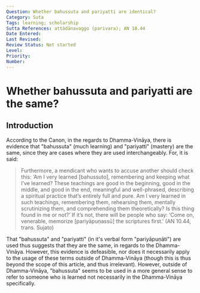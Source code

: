```yaml
---
Question: Whether bahussuta and pariyatti are identical?
Category: Suta
Tags: learning; scholarship
Sutta References: attādānavaggo (parivara); AN 10.44
Date Entered:
Last Revised:
Review Status: Not started
Level:
Priority:
Number:
---
```


# Whether bahussuta and pariyatti are the same?

## Introduction

According to the Canon, in the regards to Dhamma-Vināya, there is evidence that "bahussuta" (much learning) and "pariyatti" (mastery) are the same, since they are cases where they are used interchangeably. For, it is said:

>Furthermore, a mendicant who wants to accuse another should check this: ‘Am I very learned [bahussuto], remembering and keeping what I’ve learned? These teachings are good in the beginning, good in the middle, and good in the end, meaningful and well-phrased, describing a spiritual practice that’s entirely full and pure. Am I very learned in such teachings, remembering them, rehearsing them, mentally scrutinizing them, and comprehending them theoretically? Is this thing found in me or not?’ If it’s not, there will be people who say: ‘Come on, venerable, memorize [pariyāpuṇassū] the scriptures first.’ (AN 10.44, trans. Sujato) <!-- proper citation -->

That "bahussuta" and "pariyatti" (in it's verbal form "pariyāpuṇāti") are used thus suggests that they are the same, in regards to the Dhamma-Vināya. However, this evidence is defeasible, nor does it necessarily apply to the usage of these terms outside of Dhamma-Vināya (though this is thus beyond the scope of this article, and thus irrelevant). However, outside of Dhamma-Vināya, "bahussuta" seems to be used in a more general sense to refer to someone who is learned not necessarily in the Dhamma-Vināya specifically.<!-- citation -->



